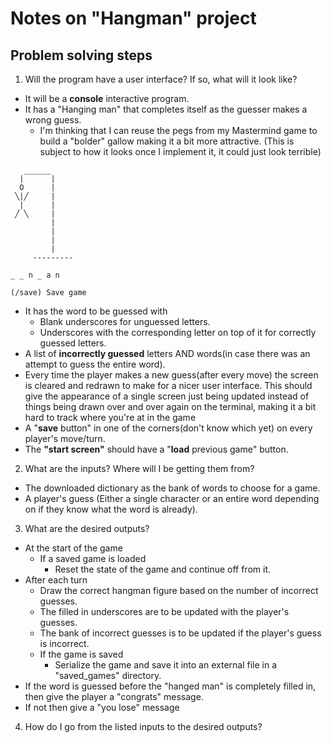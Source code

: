 # Notes on "Hangman" project

## Problem solving steps

1. Will the program have a user interface? If so, what will it look like?

  - It will be a **console** interactive program.
  - It has a "Hanging man" that completes itself as the guesser makes a wrong guess.
    - I'm thinking that I can reuse the pegs from my Mastermind game to build a "bolder" gallow making it a bit more attractive. (This is subject to how it looks once I implement it, it could just look terrible)
  ```
     ______
    |      | 
    O      |
   ╲|╱     |
    |      |
   ╱ ╲     |
           |
           |
           |
           |
       ---------

  _ _ n _ a n

(/save) Save game
  ```

  - It has the word to be guessed with
    - Blank underscores for unguessed letters.
    - Underscores with the corresponding letter on top of it for correctly guessed letters.
  - A list of **incorrectly guessed** letters AND words(in case there was an attempt to guess the entire word).
  - Every time the player makes a new guess(after every move) the screen is cleared and redrawn to make for a nicer user interface. This should give the appearance of a single screen just being updated instead of things being drawn over and over again on the terminal, making it a bit hard to track where you're at in the game
  - A "**save** button" in one of the corners(don't know which yet) on every player's move/turn.
  - The **"start screen"** should have a "**load** previous game" button.

2. What are the inputs? Where will I be getting them from?
  - The downloaded dictionary as the bank of words to choose for a game.
  - A player's guess (Either a single character or an entire word depending on if they know what the word is already).

3. What are the desired outputs?
  - At the start of the game
    - If a saved game is loaded
      - Reset the state of the game and continue off from it.
  - After each turn
    - Draw the correct hangman figure based on the number of incorrect guesses.
    - The filled in underscores are to be updated with the player's guesses.
    - The bank of incorrect guesses is to be updated if the player's guess is incorrect.
    - If the game is saved
      - Serialize the game and save it into an external file in a "saved_games" directory.
  - If the word is guessed before the "hanged man" is completely filled in, then give the player a "congrats" message.
  - If not then give a "you lose" message
4. How do I go from the listed inputs to the desired outputs?